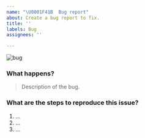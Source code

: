 ```yaml
---
name: "\U0001F41B  Bug report"
about: Create a bug report to fix.
title: ''
labels: Bug
assignees: ''

---
```


![bug](https://img.shields.io/badge/🔥_ISSUE-2E3440?style=for-the-badge)

### What happens?
> Description of the bug.

### What are the steps to reproduce this issue?
1. …
2. …
3. …
